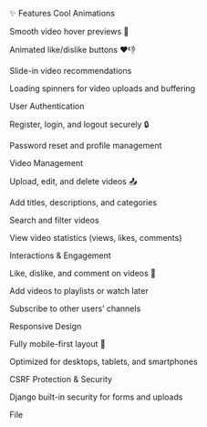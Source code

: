 ✨ Features
Cool Animations

Smooth video hover previews 🎥

Animated like/dislike buttons ❤️👎

Slide-in video recommendations

Loading spinners for video uploads and buffering

User Authentication

Register, login, and logout securely 🔒

Password reset and profile management

Video Management

Upload, edit, and delete videos 📤

Add titles, descriptions, and categories

Search and filter videos

View video statistics (views, likes, comments)

Interactions & Engagement

Like, dislike, and comment on videos 💬

Add videos to playlists or watch later

Subscribe to other users’ channels

Responsive Design

Fully mobile-first layout 📱

Optimized for desktops, tablets, and smartphones

CSRF Protection & Security

Django built-in security for forms and uploads

File
